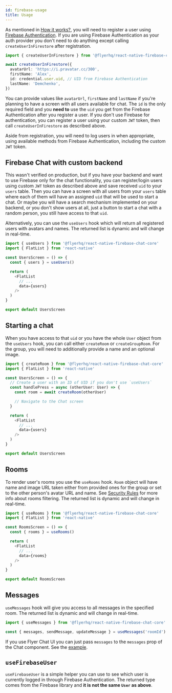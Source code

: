 ```yaml
---
id: firebase-usage
title: Usage
---
```


As mentioned in [How it works?](firebase-overview#how-it-works), you will need to register a user using [Firebase Authentication](https://firebase.google.com/docs/auth). If you are using Firebase Authentication as your auth provider you don't need to do anything except calling `createUserInFirestore` after registration.

```ts
import { createUserInFirestore } from '@flyerhq/react-native-firebase-chat-core'

await createUserInFirestore({
  avatarUrl: 'https://i.pravatar.cc/300',
  firstName: 'Alex',
  id: credential.user.uid, // UID from Firebase Authentication
  lastName: 'Demchenko',
})
```

You can provide values like `avatarUrl`, `firstName` and `lastName` if you're planning to have a screen with all users available for chat. The `id` is the only required field and you **need to** use the `uid` you get from the Firebase Authentication after you register a user. If you don't use Firebase for authentication, you can register a user using your custom `JWT` token, then call `createUserInFirestore` as described above.

Aside from registration, you will need to log users in when appropriate, using available methods from Firebase Authentication, including the custom `JWT` token.

## Firebase Chat with custom backend

This wasn't verified on production, but if you have your backend and want to use Firebase only for the chat functionality, you can register/login users using custom `JWT` token as described above and save received `uid` to your `users` table. Then you can have a screen with all users from your `users` table where each of them will have an assigned `uid` that will be used to start a chat. Or maybe you will have a search mechanism implemented on your backend, or you don't show users at all, just a button to start a chat with a random person, you still have access to that `uid`.

Alternatively, you can use the `useUsers` hook which will return all registered users with avatars and names. The returned list is dynamic and will change in real-time.

```ts
import { useUsers } from '@flyerhq/react-native-firebase-chat-core'
import { FlatList } from 'react-native'

const UsersScreen = () => {
  const { users } = useUsers()

  return (
    <FlatList
      // ...
      data={users}
    />
  )
}

export default UsersScreen
```

## Starting a chat

When you have access to that `uid` or you have the whole `User` object from the `useUsers` hook, you can call either `createRoom` or `createGroupRoom`. For the group, you will need to additionally provide a name and an optional image.

```ts
import { createRoom } from '@flyerhq/react-native-firebase-chat-core'
import { FlatList } from 'react-native'

const UsersScreen = () => {
  // Create a user with an ID of UID if you don't use `useUsers`
  const handlePress = async (otherUser: User) => {
    const room = await createRoom(otherUser)

    // Navigate to the Chat screen
  }

  return (
    <FlatList
      // ...
      data={users}
    />
  )
}

export default UsersScreen
```

## Rooms

To render user's rooms you use the `useRooms` hook. `Room` object will have name and image URL taken either from provided ones for the group or set to the other person's avatar URL and name. See [Security Rules](firebase-rules) for more info about rooms filtering. The returned list is dynamic and will change in real-time.

```ts
import { useRooms } from '@flyerhq/react-native-firebase-chat-core'
import { FlatList } from 'react-native'

const RoomsScreen = () => {
  const { rooms } = useRooms()

  return (
    <FlatList
      // ...
      data={rooms}
    />
  )
}

export default RoomsScreen
```

## Messages

`useMessages` hook will give you access to all messages in the specified room. The returned list is dynamic and will change in real-time.

```ts
import { useMessages } from '@flyerhq/react-native-firebase-chat-core'

const { messages, sendMessage, updateMessage } = useMessages('roomId')
```

If you use Flyer Chat UI you can just pass `messages` to the `messages` prop of the Chat component. See the [example](https://github.com/flyerhq/react-native-firebase-chat-core/blob/main/example/src/screens/ChatScreen/ChatScreen.tsx).

## `useFirebaseUser`

`useFirebaseUser` is a simple helper you can use to see which user is currently logged in through Firebase Authentication. The returned type comes from the Firebase library and **it is not the same `User` as above**.
